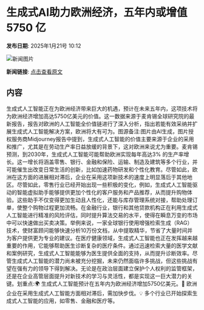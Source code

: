 # 生成式AI助力欧洲经济，五年内或增值 5750 亿

**发布日期**: 2025年1月21号 10:12

![新闻图片](https://pic.chinaz.com/picmap/202304171408583922_4.jpg)

**新闻链接**: [点击查看原文](https://www.aibase.com/zh/news/14877)

## 内容

生成式人工智能正在为欧洲经济带来巨大的机遇，预计在未来五年内，这项技术将为欧洲经济增加高达5750亿美元的价值。这一数据来源于麦肯锡全球研究院的最新报告，报告对欧洲的人工智能全价值链进行了深入分析，指出若能有效采纳并扩展生成式人工智能解决方案，欧洲将大有可为。图源备注:图片由AI生成，图片授权服务商Midjourney报告中提到，生成式人工智能的价值主要来源于企业的采用和推广，尤其是在劳动生产率日益放缓的背景下，这对欧洲来说尤为重要。麦肯锡预测，到2030年，生成式人工智能可能帮助欧洲实现每年高达3% 的生产率增长。这一增长将涵盖零售、银行、金融和保险、运输、制造及建筑等多个行业，并可能催生出改变日常生活的创新，比如加速药物研发和个性化教育。尽管如此，欧洲在这方面的进展相对滞后，企业在采用这项新技术的速度上明显落后于其他地区。尽管如此，零售行业已经开始出现一些积极的变化，例如，生成式人工智能驱动的智能虚拟助手能够提供更加个性化的客户服务和产品推荐，从而提升购物体验。这些助手不仅变得更加生动且人性化，还能与库存管理系统对接，帮助处理订单，使整个购物过程更加流畅。在金融行业，银行和其他贷款机构正在利用生成式人工智能进行精准的风险评估，同时提升算法交易的水平，使得在瞬息万变的市场中可以快速做出买卖决策。举例来说，一家全球银行使用增强检索生成（RAG）技术，使财富顾问能够快速分析10万份文档，从中提取精华，节省了大量时间并为客户提供更为专业的建议。在医疗健康领域，生成式人工智能也正在发挥越来越重要的作用，它能够帮助医生诊断复杂的医疗条件。通过迅速检索大量的医学文献和案例研究，生成式人工智能能够为医生提供全面的支持，从而提升诊断效率。尽管生成式人工智能的潜力尚未被充分挖掘，未来仍然面临许多挑战，但这些挑战有望在强有力的领导下得到解决。无论是在政治层面建立保护个人权利的监管框架，还是在企业高管层面提升对新技术的学习与灵活性，都是实现这一巨大潜力的关键。划重点:🌍 生成式人工智能预计在五年内为欧洲经济增加5750亿美元。🤖 欧洲企业在采用生成式人工智能方面相对滞后，需加快步伐。💡 多个行业已开始探索生成式人工智能的应用，如零售、金融和医疗等。
